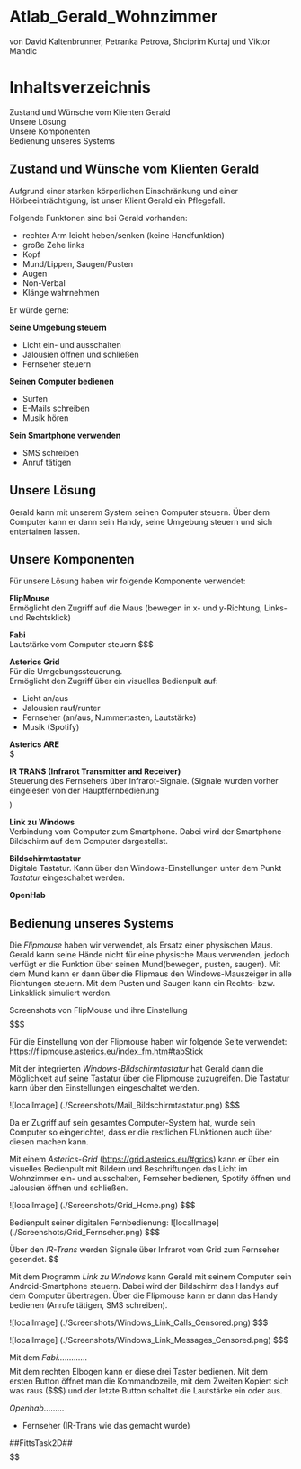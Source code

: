 # Atlab_Gerald_Wohnzimmer
von David Kaltenbrunner, Petranka Petrova, Shciprim Kurtaj und Viktor Mandic

# Inhaltsverzeichnis
Zustand und Wünsche vom Klienten Gerald\
Unsere Lösung\
Unsere Komponenten\
Bedienung unseres Systems


## Zustand und Wünsche vom Klienten Gerald
Aufgrund einer starken körperlichen Einschränkung und einer Hörbeeinträchtigung, ist unser Klient Gerald ein Pflegefall. 

Folgende Funktonen sind bei Gerald vorhanden:
- rechter Arm leicht heben/senken (keine Handfunktion)
- große Zehe links
- Kopf
- Mund/Lippen, Saugen/Pusten
- Augen
- Non-Verbal
- Klänge wahrnehmen

Er würde gerne:

**Seine Umgebung steuern**

- Licht ein- und ausschalten
- Jalousien öffnen und schließen
- Fernseher steuern 

**Seinen Computer bedienen**

- Surfen
- E-Mails schreiben
- Musik hören


**Sein Smartphone verwenden**

- SMS schreiben
- Anruf tätigen

## Unsere Lösung 
Gerald kann mit unserem System seinen Computer steuern. Über dem Computer kann er dann sein Handy, seine Umgebung steuern und sich entertainen lassen.

## Unsere Komponenten

Für unsere Lösung haben wir folgende Komponente verwendet:

**FlipMouse**\
Ermöglicht den Zugriff auf die Maus (bewegen in x- und y-Richtung, Links- und Rechtsklick)


**Fabi**\
Lautstärke vom Computer steuern $$$

**Asterics Grid**\
Für die Umgebungssteuerung.\
Ermöglicht den Zugriff über ein visuelles Bedienpult auf:
- Licht an/aus
- Jalousien rauf/runter
- Fernseher (an/aus, Nummertasten, Lautstärke)
- Musik (Spotify)

**Asterics ARE**\
$

**IR TRANS (Infrarot Transmitter and Receiver)**\
Steuerung des Fernsehers über Infrarot-Signale. (Signale wurden vorher eingelesen von der Hauptfernbedienung $$$$)

**Link zu Windows**\
Verbindung vom Computer zum Smartphone. Dabei wird der Smartphone-Bildschirm auf dem Computer dargestellst. 

**Bildschirmtastatur**\
Digitale Tastatur. Kann über den Windows-Einstellungen unter dem Punkt _Tastatur_ eingeschaltet werden.

**OpenHab**\
$$$$


## Bedienung unseres Systems

Die _Flipmouse_ haben wir verwendet, als Ersatz einer physischen Maus. Gerald kann  seine Hände nicht für eine physische Maus verwenden, jedoch verfügt er die Funktion über seinen Mund(bewegen, pusten, saugen). Mit dem Mund kann er dann über die Flipmaus den Windows-Mauszeiger in alle Richtungen steuern. Mit dem Pusten und Saugen kann ein Rechts- bzw. Linksklick simuliert werden. 

Screenshots von FlipMouse und ihre Einstellung $$$$$$$

Für die Einstellung von der Flipmouse haben wir folgende Seite verwendet:\
<https://flipmouse.asterics.eu/index_fm.htm#tabStick>

Mit der integrierten _Windows-Bildschirmtastatur_ hat Gerald dann die Möglichkeit auf seine Tastatur über die Flipmouse zuzugreifen. Die Tastatur kann über den Einstellungen eingeschaltet werden.  

![localImage] (./Screenshots/Mail_Bildschirmtastatur.png) $$$

Da er Zugriff auf sein gesamtes Computer-System hat, wurde sein Computer so eingerichtet, dass er die restlichen FUnktionen auch über diesen machen kann.

Mit einem _Asterics-Grid_ (https://grid.asterics.eu/#grids) kann er über ein visuelles Bedienpult mit Bildern und Beschriftungen das Licht im Wohnzimmer ein- und ausschalten, Fernseher bedienen, Spotify öffnen und Jalousien öffnen und schließen. 

![localImage] (./Screenshots/Grid_Home.png)  $$$

Bedienpult seiner digitalen Fernbedienung:
![localImage] (./Screenshots/Grid_Fernseher.png)  $$$

Über den _IR-Trans_ werden Signale über Infrarot vom Grid zum Fernseher gesendet. $$

Mit dem Programm _Link zu Windows_ kann Gerald mit seinem Computer sein Android-Smartphone steuern. Dabei wird der Bildschirm des Handys auf dem Computer übertragen. Über die Flipmouse kann er dann das Handy bedienen (Anrufe tätigen, SMS schreiben). 

![localImage] (./Screenshots/Windows_Link_Calls_Censored.png)  $$$

![localImage] (./Screenshots/Windows_Link_Messages_Censored.png)  $$$

Mit dem _Fabi_............. $$$$
Mit dem rechten Elbogen kann er diese drei Taster bedienen. Mit dem ersten Button öffnet man die Kommandozeile, mit dem Zweiten Kopiert sich was raus ($$$) und der letzte Button schaltet die Lautstärke ein oder aus. 

_Openhab_.........$$$$
+ Fernseher (IR-Trans wie das gemacht wurde) $$$$


##FittsTask2D## $$$$$$



